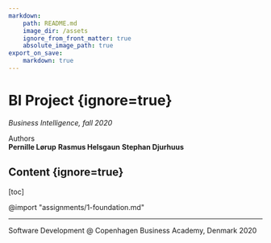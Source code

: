 ```yaml
---
markdown:
    path: README.md
    image_dir: /assets
    ignore_from_front_matter: true
    absolute_image_path: true
export_on_save:
    markdown: true
---
```


<!-- ATTENTION
DON'T edit the README.md file! It will be overridden by this document.

This document is created with the vs-code extension - Markdown Preview Enhanced
> https://marketplace.visualstudio.com/items?itemName=shd101wyy.markdown-preview-enhanced
-->

# BI Project {ignore=true}

_Business Intelligence, fall 2020_

Authors  
**Pernille Lørup**
**Rasmus Helsgaun**
**Stephan Djurhuus**

## Content {ignore=true}

[toc]

@import "assignments/1-foundation.md"

---

Software Development @ Copenhagen Business Academy, Denmark 2020
